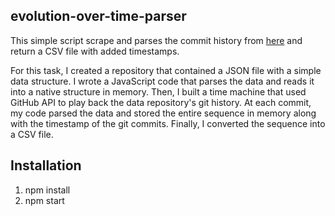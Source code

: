 ## evolution-over-time-parser

This simple script scrape and parses the commit history from [here](https://github.com/leilakaltouma/evolution-over-time/tree/main) and return a CSV file with added timestamps.<br>

For this task, I created a repository that contained a JSON file with a simple data structure. I wrote a JavaScript code that parses the data and reads it into a native structure in memory. Then, I built a time machine that used GitHub API to play back the data repository's git history. At each commit, my code parsed the data and stored the entire sequence in memory along with the timestamp of the git commits. Finally, I converted the sequence into a CSV file.


## Installation

1) npm install
2) npm start
